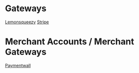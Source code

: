 # Gateways
[Lemonsqueezy](https://www.lemonsqueezy.com/)
[Stripe](https://stripe.com/en-de)

# Merchant Accounts / Merchant Gateways
[Paymentwall](https://www.paymentwall.com/en/)
